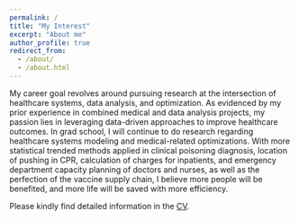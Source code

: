 ```yaml
---
permalink: /
title: "My Interest"
excerpt: "About me"
author_profile: true
redirect_from: 
  - /about/
  - /about.html
---
```


My career goal revolves around pursuing research at the intersection of healthcare systems, data analysis, and optimization. As evidenced by my prior experience in combined medical and data analysis projects, my passion lies in leveraging data-driven approaches to improve healthcare outcomes. In grad school, I will continue to do research regarding healthcare systems modeling and medical-related optimizations. With more statistical trended methods applied in clinical poisoning diagnosis, location of pushing in CPR, calculation of charges for inpatients, and emergency department capacity planning of doctors and nurses, as well as the perfection of the vaccine supply chain, I believe more people will be benefited, and more life will be saved with more efficiency.

Please kindly find detailed information in the <a href="https://kuofuliu.github.io/files/0918Kuofu%20Liu_CV.pdf">CV</a>.
